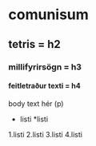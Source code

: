# comunisum


## tetris = h2

### millifyrirsögn = h3

#### feitletraður texti = h4

body text hér (p) 

* listi
 *listi

1.listi
2.listi
3.listi
4.listi
